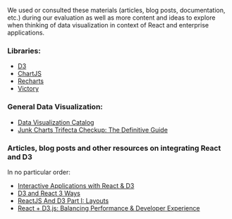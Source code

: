 We used or consulted these materials (articles, blog posts, documentation, etc.) during our evaluation as well as more content and ideas to explore when thinking of data visualization in context of React and enterprise applications.

### Libraries:

* [D3](https://d3js.org/)
* [ChartJS](http://www.chartjs.org/)
* [Recharts](http://recharts.org/#/en-US/)
* [Victory](http://formidable.com/open-source/victory/)


### General Data Visualization:
* [Data Visualization Catalog](http://datavizcatalogue.com/index.html)
* [Junk Charts Trifecta Checkup: The Definitive Guide](http://junkcharts.typepad.com/junk_charts/junk-charts-trifecta-checkup-the-definitive-guide.html)

### Articles, blog posts and other resources on integrating React and D3

In no particular order:

* [Interactive Applications with React & D3](https://medium.com/@Elijah_Meeks/interactive-applications-with-react-d3-f76f7b3ebc71)
* [D3 and React 3 Ways](https://mikewilliamson.wordpress.com/2016/06/03/d3-and-react-3-ways/)
* [ReactJS And D3 Part I: Layouts](http://formidable.com/blog/2015/05/21/react-d3-layouts/)
* [React + D3.js: Balancing Performance & Developer Experience](https://medium.com/@tibotiber/react-d3-js-balancing-performance-developer-experience-4da35f912484)
